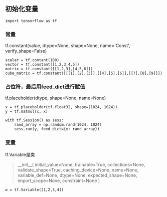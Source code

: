 ## 初始化变量

    import tensorflow as tf

### 常量

tf.constant(value, dtype=None, shape=None, name='Const', verify_shape=False)

    scalar = tf.contant(100)
    vector = tf.constant([1,2,3,4,5])
    matrix = tf.constant([[1,2,3],[4,5,6]])
    cube_matrix = tf.constant([[[1],[2],[3]],[[4],[5],[6]],[[7],[8],[9]]])


### 占位符，最后用feed_dict进行赋值

tf.placeholder(dtype, shape=None, name=None)
    
    x = tf.placeholder(tf.float32, shape=(1024, 1024))
    y = tf.matmul(x, x)
    
    with tf.Session() as sess:
        rand_array = np.random.rand(1024, 1024)
        sess.run(y, feed_dict={x: rand_array})

### 变量

tf.Variable是类

> \_\_init\_\_(
>    initial_value=None,
>    trainable=True,
>    collections=None,
>    validate_shape=True,
>    caching_device=None,
>    name=None,
>    variable_def=None,
>    dtype=None,
>    expected_shape=None,
>    import_scope=None,
>    constraint=None
>)

    w = tf.Variable([1,2,3,4])
    
    
